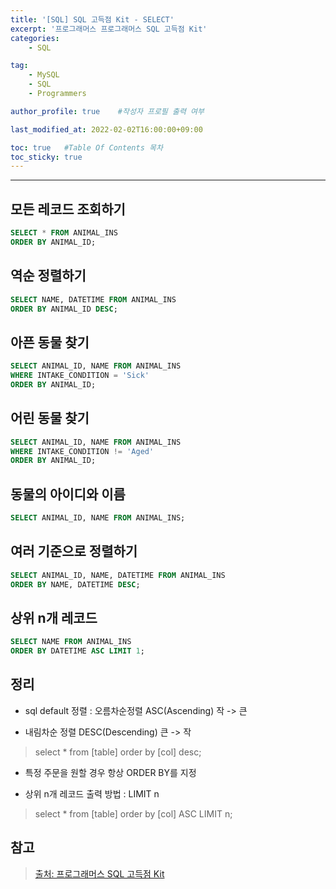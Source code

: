 ```yaml
---
title: '[SQL] SQL 고득점 Kit - SELECT'
excerpt: '프로그래머스 프로그래머스 SQL 고득점 Kit'
categories:
    - SQL

tag:
    - MySQL
    - SQL
    - Programmers

author_profile: true    #작성자 프로필 출력 여부

last_modified_at: 2022-02-02T16:00:00+09:00

toc: true   #Table Of Contents 목차 
toc_sticky: true
---
```


---

## 모든 레코드 조회하기

```sql
SELECT * FROM ANIMAL_INS 
ORDER BY ANIMAL_ID;
```

## 역순 정렬하기

```sql
SELECT NAME, DATETIME FROM ANIMAL_INS 
ORDER BY ANIMAL_ID DESC;
```

## 아픈 동물 찾기

```sql
SELECT ANIMAL_ID, NAME FROM ANIMAL_INS
WHERE INTAKE_CONDITION = 'Sick'
ORDER BY ANIMAL_ID;
```

## 어린 동물 찾기 

```sql
SELECT ANIMAL_ID, NAME FROM ANIMAL_INS
WHERE INTAKE_CONDITION != 'Aged'
ORDER BY ANIMAL_ID;
```

## 동물의 아이디와 이름

```sql
SELECT ANIMAL_ID, NAME FROM ANIMAL_INS;
```

## 여러 기준으로 정렬하기 

```sql
SELECT ANIMAL_ID, NAME, DATETIME FROM ANIMAL_INS
ORDER BY NAME, DATETIME DESC;
```

## 상위 n개 레코드
```sql
SELECT NAME FROM ANIMAL_INS 
ORDER BY DATETIME ASC LIMIT 1;
```

## 정리
- sql default 정렬 : 오름차순정렬 ASC(Ascending) 작 -> 큰
  
- 내림차순 정렬 DESC(Descending) 큰 -> 작
> select * from [table] 
> order by [col] desc;

- 특정 주문을 원할 경우 항상 ORDER BY를 지정
  
- 상위 n개 레코드 출력 방법 : LIMIT n
> select * from [table] 
> order by [col] ASC LIMIT n;

## 참고

> [출처: 프로그래머스 SQL 고득점 Kit](https://programmers.co.kr/learn/challenges?tab=sql_practice_kit)

##
```SQL
```